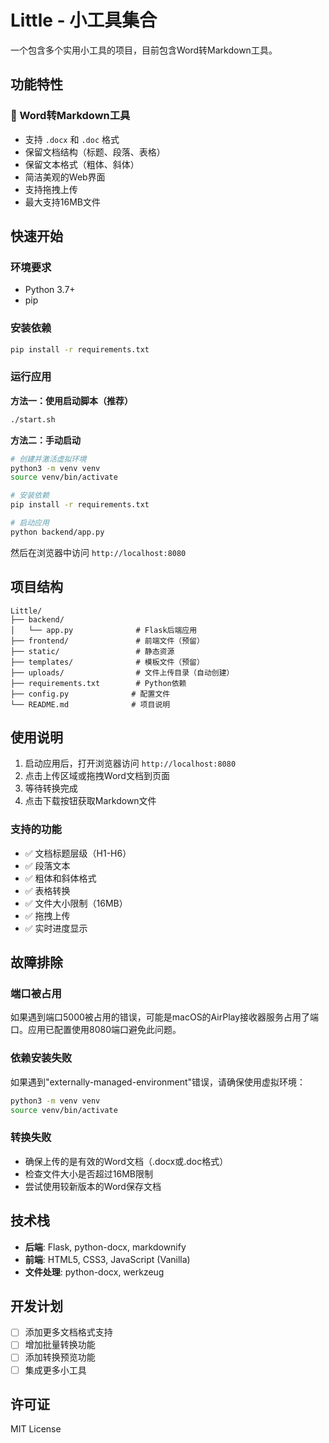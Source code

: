 # Little - 小工具集合

一个包含多个实用小工具的项目，目前包含Word转Markdown工具。

## 功能特性

### 📝 Word转Markdown工具
- 支持 `.docx` 和 `.doc` 格式
- 保留文档结构（标题、段落、表格）
- 保留文本格式（粗体、斜体）
- 简洁美观的Web界面
- 支持拖拽上传
- 最大支持16MB文件

## 快速开始

### 环境要求
- Python 3.7+
- pip

### 安装依赖

```bash
pip install -r requirements.txt
```

### 运行应用

**方法一：使用启动脚本（推荐）**
```bash
./start.sh
```

**方法二：手动启动**
```bash
# 创建并激活虚拟环境
python3 -m venv venv
source venv/bin/activate

# 安装依赖
pip install -r requirements.txt

# 启动应用
python backend/app.py
```

然后在浏览器中访问 `http://localhost:8080`

## 项目结构

```
Little/
├── backend/
│   └── app.py              # Flask后端应用
├── frontend/               # 前端文件（预留）
├── static/                 # 静态资源
├── templates/              # 模板文件（预留）
├── uploads/                # 文件上传目录（自动创建）
├── requirements.txt        # Python依赖
├── config.py              # 配置文件
└── README.md              # 项目说明
```

## 使用说明

1. 启动应用后，打开浏览器访问 `http://localhost:8080`
2. 点击上传区域或拖拽Word文档到页面
3. 等待转换完成
4. 点击下载按钮获取Markdown文件

### 支持的功能
- ✅ 文档标题层级（H1-H6）
- ✅ 段落文本
- ✅ 粗体和斜体格式
- ✅ 表格转换
- ✅ 文件大小限制（16MB）
- ✅ 拖拽上传
- ✅ 实时进度显示

## 故障排除

### 端口被占用
如果遇到端口5000被占用的错误，可能是macOS的AirPlay接收器服务占用了端口。应用已配置使用8080端口避免此问题。

### 依赖安装失败
如果遇到"externally-managed-environment"错误，请确保使用虚拟环境：
```bash
python3 -m venv venv
source venv/bin/activate
```

### 转换失败
- 确保上传的是有效的Word文档（.docx或.doc格式）
- 检查文件大小是否超过16MB限制
- 尝试使用较新版本的Word保存文档

## 技术栈

- **后端**: Flask, python-docx, markdownify
- **前端**: HTML5, CSS3, JavaScript (Vanilla)
- **文件处理**: python-docx, werkzeug

## 开发计划

- [ ] 添加更多文档格式支持
- [ ] 增加批量转换功能
- [ ] 添加转换预览功能
- [ ] 集成更多小工具

## 许可证

MIT License
